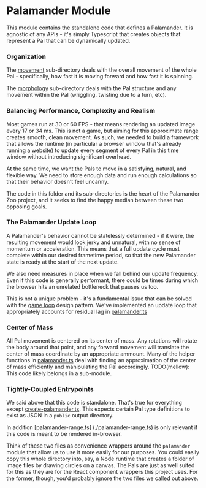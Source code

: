 # Palamander Module

This module contains the standalone code that defines a Palamander. It is agnostic of any APIs - it's simply Typescript that creates objects that represent a Pal that can be dynamically updated.

### Organization

The [movement](./movement/) sub-directory deals with the overall movement of the whole Pal - specifically, how fast it is moving forward and how fast it is spinning.

The [morphology](./morphology) sub-directory deals with the Pal structure and any movement within the Pal (wriggling, twisting due to a turn, etc).

### Balancing Performance, Complexity and Realism

Most games run at 30 or 60 FPS - that means rendering an updated image every 17 or 34 ms. This is not a game, but aiming for this approximate range creates smooth, clean movement. As such, we needed to build a framework that allows the runtime (in particular a browser window that's already running a website) to update every segment of every Pal in this time window without introducing significant overhead.

At the same time, we want the Pals to move in a satisfying, natural, and flexible way. We need to store enough data and run enough calculations so that their behavior doesn't feel uncanny.

The code in this folder and its sub-directories is the heart of the Palamander Zoo project, and it seeks to find the happy median between these two opposing goals.

### The Palamander Update Loop

A Palamander's behavior cannot be statelessly determined - if it were, the resulting movement would look jerky and unnatural, with no sense of momentum or acceleration. This means that a full update cycle must complete within our desired frametime period, so that the new Palamander state is ready at the start of the next update.

We also need measures in place when we fall behind our update frequency. Even if this code is generally performant, there could be times during which the browser hits an unrelated bottleneck that pauses us too.

This is not a unique problem - it's a fundamental issue that can be solved with the [game loop](https://gameprogrammingpatterns.com/game-loop.html#the-pattern) design pattern. We've implemented an update loop that appropriately accounts for residual lag in [palamander.ts](./palamander.ts)

### Center of Mass

All Pal movement is centered on its center of mass. Any rotations will rotate the body around that point, and any forward movement will translate the center of mass coordinate by an appropriate ammount. Many of the helper functions in [palamander.ts](./palamander.ts) deal with finding an approximation of the center of mass efficiently and manipulating the Pal accordingly. TODO(mellow): This code likely belongs in a sub-module.

### Tightly-Coupled Entrypoints

We said above that this code is standalone. That's true for everything except [create-palamander.ts](./create-palamander.ts). This expects certain Pal type definitions to exist as JSON in a `public` output directory.

In addition [palamander-range.ts] (./palamander-range.ts) is only relevant if this code is meant to be rendered in-browser.

Think of these two files as convenience wrappers around the `palamander` module that allow us to use it more easily for our purposes. You could easily copy this whole directory into, say, a Node runtime that creates a folder of image files by drawing circles on a canvas. The Pals are just as well suited for this as they are for the React component wrappers this project uses. For the former, though, you'd probably ignore the two files we called out above.
